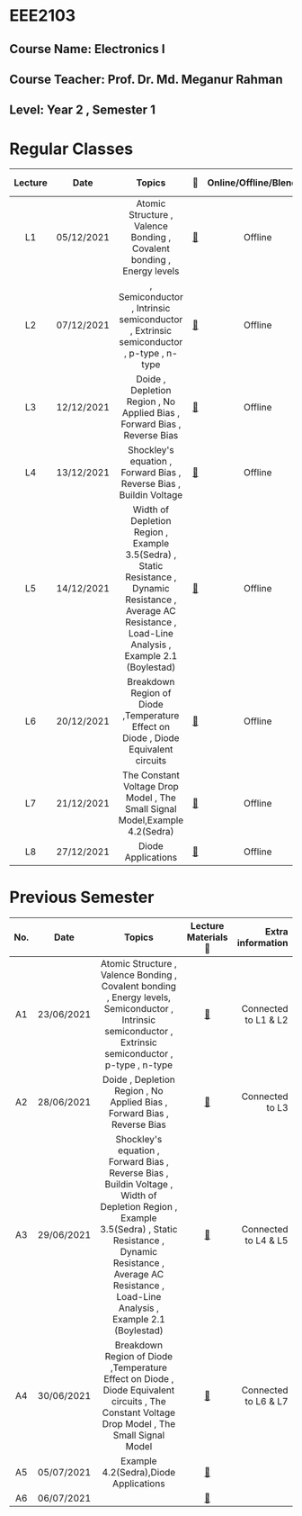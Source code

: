 # **EEE2103** 
## Course Name: Electronics I
## Course Teacher: **Prof. Dr. Md. Meganur Rahman**
## Level: Year 2 , Semester 1


# **Regular Classes** 
|Lecture|Date|Topics|:link:|Online/Offline/Blended|Extra information|
|:-----:|:------:|:-----:|:-----:|:-----:|-----:|
|L1|05/12/2021| Atomic Structure , Valence Bonding , Covalent bonding , Energy levels|[:notebook_with_decorative_cover:](https://www.protectedtext.com/eee2103)|Offline|Connected to A1|
|L2|07/12/2021|, Semiconductor , Intrinsic semiconductor , Extrinsic semiconductor , p-type , n-type|[:notebook_with_decorative_cover:](https://www.protectedtext.com/eee2103)|Offline|Connected to A1|
|L3|12/12/2021|Doide , Depletion Region , No Applied Bias , Forward Bias , Reverse Bias|[:notebook_with_decorative_cover:](https://www.protectedtext.com/eee2103)|Offline|Connected to A2|
|L4|13/12/2021|Shockley's equation , Forward Bias , Reverse Bias , Buildin Voltage|[:notebook_with_decorative_cover:](https://www.protectedtext.com/eee2103)|Offline|Connected to A3|
|L5|14/12/2021| Width of Depletion Region , Example 3.5(Sedra) , Static Resistance , Dynamic Resistance , Average AC Resistance , Load-Line Analysis , Example 2.1 (Boylestad) |[:notebook_with_decorative_cover:](https://www.protectedtext.com/eee2103)|Offline|Connected to A3|
|L6|20/12/2021|Breakdown Region of Diode ,Temperature Effect on Diode , Diode Equivalent circuits|[:notebook_with_decorative_cover:](https://www.protectedtext.com/eee2103)|Offline|Connected to A4|
|L7|21/12/2021|The Constant Voltage Drop Model , The Small Signal Model,Example 4.2(Sedra)|[:notebook_with_decorative_cover:](https://www.protectedtext.com/eee2103)|Offline|Connected to A4 & A5|
|L8|27/12/2021|Diode Applications|[:notebook_with_decorative_cover:](https://www.protectedtext.com/eee2103)|Offline||








# **Previous Semester** 
|No.|Date|Topics|Lecture Materials :link:|Extra information|
|:-----:|:------:|:-----:|:-----:|-----:|
|A1|23/06/2021|Atomic Structure , Valence Bonding , Covalent bonding , Energy levels, Semiconductor , Intrinsic semiconductor , Extrinsic semiconductor , p-type , n-type|[:blue_book:](https://www.protectedtext.com/eee2103)|Connected to L1 & L2|
|A2|28/06/2021|Doide , Depletion Region , No Applied Bias , Forward Bias , Reverse Bias|[:blue_book:](https://www.protectedtext.com/eee2103)|Connected to L3|
|A3|29/06/2021|Shockley's equation , Forward Bias , Reverse Bias , Buildin Voltage , Width of Depletion Region , Example 3.5(Sedra) , Static Resistance , Dynamic Resistance , Average AC Resistance , Load-Line Analysis , Example 2.1 (Boylestad) |[:blue_book:](https://www.protectedtext.com/eee2103)|Connected to L4 & L5|
|A4|30/06/2021|Breakdown Region of Diode ,Temperature Effect on Diode , Diode Equivalent circuits , The Constant Voltage Drop Model , The Small Signal Model|[:blue_book:](https://www.protectedtext.com/eee2103)|Connected to L6 & L7|
|A5|05/07/2021|Example 4.2(Sedra),Diode Applications|[:blue_book:](https://www.protectedtext.com/eee2103)||
|A6|06/07/2021||[:blue_book:](https://www.protectedtext.com/eee2103)||



